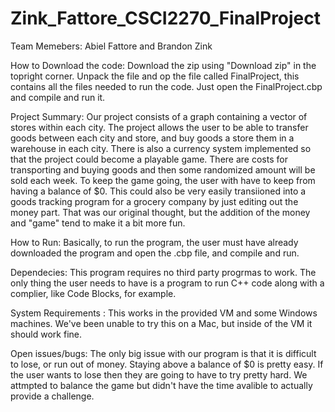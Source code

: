 # Zink_Fattore_CSCI2270_FinalProject

Team Memebers: Abiel Fattore and Brandon Zink

How to Download the code:
Download the zip using "Download zip" in the topright corner. Unpack the file and op the file called FinalProject, this contains all the files needed to run the code. Just open the FinalProject.cbp and compile and run it.

Project Summary:
Our project consists of a graph containing a vector of stores within each city. The project allows the user to be able to transfer goods between each city and store, and buy goods a store them in a warehouse in each city. There is also a currency system implemented so that the project could become a playable game. There are costs for transporting and buying goods and then some randomized amount will be sold each week. To keep the game going, the user with have to keep from having a balance of $0. This could also be very easily transiioned into a goods tracking program for a grocery company by just editing out the money part. That was our original thought, but the addition of the money and "game" tend to make it a bit more fun.

How to Run:
Basically, to run the program, the user must have already downloaded the program and open the .cbp file, and compile and run.

Dependecies:
This program requires no third party progrmas to work. The only thing the user needs to have is a program to run C++ code along with a complier, like Code Blocks, for example.

System Requirements :
This works in the provided VM and some Windows machines. We've been unable to try this on a Mac, but inside of the VM it should work fine.

Open issues/bugs:
The only big issue with our program is that it is difficult to lose, or run out of money. Staying above a balance of $0 is pretty easy. If the user wants to lose then they are going to have to try pretty hard. We attmpted to balance the game but didn't have the time avalible to actually provide a challenge.
